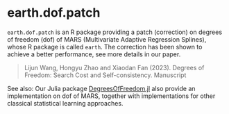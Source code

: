 # earth.dof.patch

`earth.dof.patch` is an R package providing a patch (correction) on degrees of freedom (dof) of MARS (Multivariate Adaptive Regression Splines), whose R package is called `earth`. The correction has been shown to achieve a better performance, see more details in our paper.

> Lijun Wang, Hongyu Zhao and Xiaodan Fan (2023). Degrees of Freedom: Search Cost and Self-consistency. Manuscript

See also: Our Julia package [DegreesOfFreedom.jl](https://github.com/szcf-weiya/DegreesOfFreedom.jl) also provide an implementation on dof of MARS, together with implementations for other classical statistical learning approaches.

